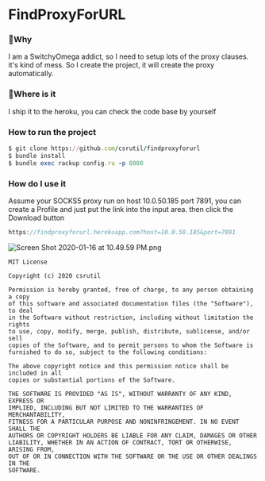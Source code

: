 # FindProxyForURL

### 🤔Why
I am a SwitchyOmega addict, so I need to setup lots of the proxy clauses. it's kind of mess. So I create the project, 
it will create the proxy automatically.


### 📍Where is it
I ship it to the heroku, you can check the code base by yourself


### How to run the project

```ruby
$ git clone https://github.com/csrutil/findproxyforurl
$ bundle install
$ bundle exec rackup config.ru -p 8080
```

### How do I use it

Assume your SOCKS5 proxy run on host 10.0.50.185 port 7891, you can create a Profile and just put the link into the input area. then click the Download button

```js
https://findproxyforurl.herokuapp.com?host=10.0.50.185&port=7891
```

![Screen Shot 2020-01-16 at 10.49.59 PM.png](https://i.loli.net/2020/01/16/7RsB6NmuUAM1ZdP.png)

```
MIT License

Copyright (c) 2020 csrutil

Permission is hereby granted, free of charge, to any person obtaining a copy
of this software and associated documentation files (the "Software"), to deal
in the Software without restriction, including without limitation the rights
to use, copy, modify, merge, publish, distribute, sublicense, and/or sell
copies of the Software, and to permit persons to whom the Software is
furnished to do so, subject to the following conditions:

The above copyright notice and this permission notice shall be included in all
copies or substantial portions of the Software.

THE SOFTWARE IS PROVIDED "AS IS", WITHOUT WARRANTY OF ANY KIND, EXPRESS OR
IMPLIED, INCLUDING BUT NOT LIMITED TO THE WARRANTIES OF MERCHANTABILITY,
FITNESS FOR A PARTICULAR PURPOSE AND NONINFRINGEMENT. IN NO EVENT SHALL THE
AUTHORS OR COPYRIGHT HOLDERS BE LIABLE FOR ANY CLAIM, DAMAGES OR OTHER
LIABILITY, WHETHER IN AN ACTION OF CONTRACT, TORT OR OTHERWISE, ARISING FROM,
OUT OF OR IN CONNECTION WITH THE SOFTWARE OR THE USE OR OTHER DEALINGS IN THE
SOFTWARE.
```
